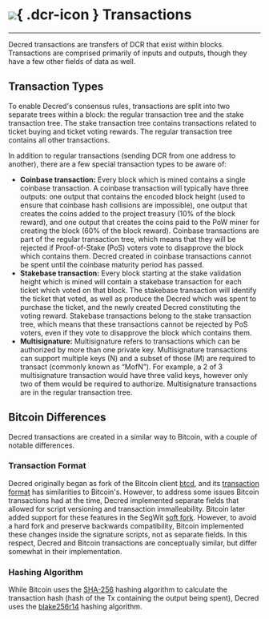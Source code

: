 # ![](../../img/dcr-icons/Transactions.svg){ .dcr-icon } Transactions

---

Decred transactions are transfers of DCR that exist within blocks. Transactions are comprised primarily of inputs and outputs, though they have a few other fields of data as well.

## Transaction Types

To enable Decred's consensus rules, transactions are split into two separate trees within a block: the regular transaction tree and the stake transaction tree. The stake transaction tree contains transactions related to ticket buying and ticket voting rewards. The regular transaction tree contains all other transactions.

In addition to regular transactions (sending DCR from one address to another), there are a few special transaction types to be aware of:

* **Coinbase transaction:** Every block which is mined contains a single coinbase transaction. A coinbase transaction will typically have three outputs: one output that contains the encoded block height (used to ensure that coinbase hash collisions are impossible), one output that creates the coins added to the project treasury (10% of the block reward), and one output that creates the coins paid to the PoW miner for creating the block (60% of the block reward). Coinbase transactions are part of the regular transaction tree, which means that they will be rejected if Proof-of-Stake (PoS) voters vote to disapprove the block which contains them. Decred created in coinbase transactions cannot be spent until the coinbase maturity period has passed.
* **Stakebase transaction:** Every block starting at the stake validation height which is mined will contain a stakebase transaction for each ticket which voted on that block. The stakebase transaction will identify the ticket that voted, as well as produce the Decred which was spent to purchase the ticket, and the newly created Decred constituting the voting reward. Stakebase transactions belong to the stake transaction tree, which means that these transactions cannot be rejected by PoS voters, even if they vote to disapprove the block which contains them.
* **Multisignature:** Multisignature refers to transactions which can be authorized by more than one private key. Multisignature transactions can support multiple keys (N) and a subset of those (M) are required to transact (commonly known as “MofN”). For example, a 2 of 3 multisignature transaction would have three valid keys, however only two of them would be required to authorize. Multisignature transactions are in the regular transaction tree.

## Bitcoin Differences

Decred transactions are created in a similar way to Bitcoin, with a couple of notable differences.

### Transaction Format

Decred originally began as fork of the Bitcoin client [btcd](https://github.com/btcsuite/btcd),
and its [transaction format](transaction-format.md) has similarities to Bitcoin's.
However, to address some issues Bitcoin transactions had at the time,
Decred implemented separate fields that allowed for script versioning and transaction immalleability.
Bitcoin later added support for these features in the SegWit [soft fork](https://en.wikipedia.org/wiki/SegWit). However, to avoid a hard fork and preserve backwards compatibility,
Bitcoin implemented these changes inside the signature scripts, not as separate fields.
In this respect, Decred and Bitcoin transactions are conceptually similar,
but differ somewhat in their implementation.

### Hashing Algorithm

While Bitcoin uses the [SHA-256](https://en.bitcoinwiki.org/wiki/SHA-256) hashing algorithm to calculate the transaction hash (hash of the Tx containing the output being spent), Decred uses the [blake256r14](https://docs.decred.org/research/blake-256-hash-function/) hashing algorithm. 

